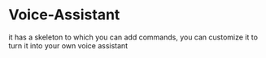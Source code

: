 # Voice-Assistant
it has a skeleton to which you can add commands, you can customize it to turn it into your own voice assistant
